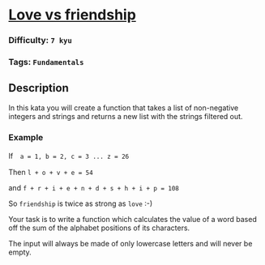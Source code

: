 # [Love vs friendship](https://www.codewars.com/kata/59706036f6e5d1e22d000016)

### Difficulty: `7 kyu`

### Tags: `Fundamentals`

## Description

In this kata you will create a function that takes a list of non-negative integers and strings and returns a new list with the strings filtered out.

### Example

If　`a = 1, b = 2, c = 3 ... z = 26`

Then `l + o + v + e = 54`

and `f + r + i + e + n + d + s + h + i + p = 108`

So `friendship` is twice as strong as `love` :-)

Your task is to write a function which calculates the value of a word based off the sum of the alphabet positions of its characters.

The input will always be made of only lowercase letters and will never be empty.